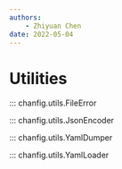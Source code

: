 ```yaml
---
authors:
    - Zhiyuan Chen
date: 2022-05-04
---
```


# Utilities

::: chanfig.utils.FileError

::: chanfig.utils.JsonEncoder

::: chanfig.utils.YamlDumper

::: chanfig.utils.YamlLoader
